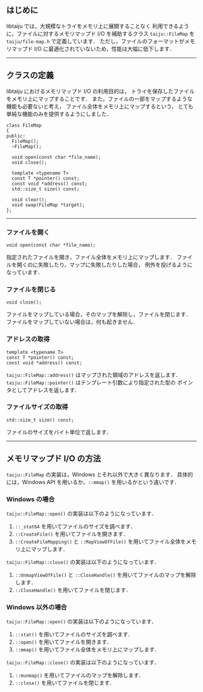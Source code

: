 ## はじめに ##

libtaiju では，大規模なトライをメモリ上に展開することなく
利用できるように，ファイルに対するメモリマップド I/O
を補助するクラス `taiju::FileMap` を `taiju/file-map.h` で定義しています．
ただし，ファイルのフォーマットがメモリマップド I/O
に最適化されていないため，性能は大幅に低下します．


---


## クラスの定義 ##

libtaiju におけるメモリマップド I/O の利用目的は，
トライを保存したファイルをメモリ上にマップすることです．
また，ファイルの一部をマップするような機能も必要ないと考え，
ファイル全体をメモリ上にマップするという，
とても単純な機能のみを提供するようにしました．

```
class FileMap
{
public:
  FileMap();
  ~FileMap();

  void open(const char *file_name);
  void close();

  template <typename T>
  const T *pointer() const;
  const void *address() const;
  std::size_t size() const;

  void clear();
  void swap(FileMap *target);
};
```


---


### ファイルを開く ###

```
void open(const char *file_name);
```

指定されたファイルを開き，ファイル全体をメモリ上にマップします．
ファイルを開くのに失敗したり，マップに失敗したりした場合，
例外を投げるようになっています．

### ファイルを閉じる ###

```
void close();
```

ファイルをマップしている場合，そのマップを解除し，ファイルを閉じます．
ファイルをマップしていない場合は，何も起きません．

### アドレスの取得 ###

```
template <typename T>
const T *pointer() const;
const void *address() const;
```

`taiju::FileMap::address()` はマップされた領域のアドレスを返します．
`taiju::FileMap::pointer()` はテンプレート引数により指定された型の
ポインタとしてアドレスを返します．

### ファイルサイズの取得 ###

```
std::size_t size() const;
```

ファイルのサイズをバイト単位で返します．


---


## メモリマップド I/O の方法 ##

`taiju::FileMap` の実装は，Windows とそれ以外で大きく異なります．
具体的には，Windows API を用いるか，`::mmap()` を用いるかという違いです．

### Windows の場合 ###

`taiju::FileMap::open()` の実装は以下のようになっています．

  1. `::_stat64` を用いてファイルのサイズを調べます．
  1. `::CreateFile()` を用いてファイルを開きます．
  1. `::CreateFileMapping()` と `::MapViewOfFile()` を用いてファイル全体をメモリ上にマップします．

`taiju::FileMap::close()` の実装は以下のようになっています．

  1. `::UnmapViewOfFile()` と `::CloseHandle()` を用いてファイルのマップを解除します．
  1. `::CloseHandle()` を用いてファイルを閉じます．

### Windows 以外の場合 ###

`taiju::FileMap::open()` の実装は以下のようになっています．

  1. `::stat()` を用いてファイルのサイズを調べます．
  1. `::open()` を用いてファイルを開きます．
  1. `::mmap()` を用いてファイル全体をメモリ上にマップします．

`taiju::FileMap::close()` の実装は以下のようになっています．

  1. `::munmap()` を用いてファイルのマップを解除します．
  1. `::close()` を用いてファイルを閉じます．